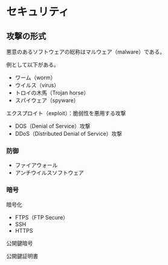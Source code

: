 # セキュリティ

## 攻撃の形式

悪意のあるソフトウェアの総称はマルウェア（malware）である。

例として以下がある。

- ワーム（worm）
- ウイルス（virus）
- トロイの木馬（Trojan horse）
- スパイウェア（spyware）

エクスプロイト（exploit）：脆弱性を悪用する攻撃

- DOS（Denial of Service）攻撃
- DDoS（Distributed Denial of Service）攻撃

### 防御

- ファイアウォール
- アンチウイルスソフトウェア

### 暗号

暗号化

- FTPS（FTP Secure）
- SSH
- HTTPS

公開鍵暗号

公開鍵証明書
